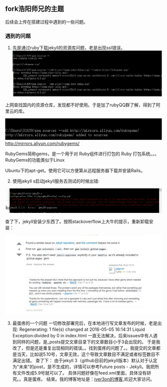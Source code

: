 ## fork浩阳师兄的主题

后续会上传在搭建过程中遇到的一些问题。

### 遇到的问题
1. 先是通过ruby下载jekyll的资源库问题，老是出现ssl错误。
![资源](https://raw.githubusercontent.com/iver3on/blogPic/master/QQ%E6%88%AA%E5%9B%BE20160509195427.jpg)

上网查找国内的资源仓库，发现都不好使用。于是加了rubyQQ群了解，得到了阿里云的库。

![aliyun](https://raw.githubusercontent.com/iver3on/blogPic/master/QQ%E6%88%AA%E5%9B%BE20160509195445.jpg)
http://mirrors.aliyun.com/rubygems/ 

RubyGems简称gems，是一个用于对 Ruby组件进行打包的 Ruby 打包系统。。。RubyGems的功能类似于Linux

Ubuntu下的apt-get。使用它可以方便第从远程服务器下载并安装Rails。

2. 使用jekyll s启动jekyll服务去测试的时候出错:

![x](https://raw.githubusercontent.com/iver3on/blogPic/master/QQ%E6%88%AA%E5%9B%BE20160509194043.jpg)

查了下，jekyll安装少东西了。按照stackoverflow上大牛的提示，重新卸载安装：

![y](https://raw.githubusercontent.com/iver3on/blogPic/master/QQ%E6%88%AA%E5%9B%BE20160509195401.jpg)

3. 最蛋疼的一个问题
一切修改部署完后，在本地进行写文章发布的时候，老是出现:
Regenerating: 1 file(s) changed at 2016-05-05 16:14:31 Liquid Exception:divided by 0 in index.html 
一直无法解决，后来issues中有人遇到同样的问题，是_posts提交文章目录下的文章数目小于3会出现的。
于是我改了，但是还是重复出现相同的错误。。找到蛋疼的问题了。。我提交的文章都是当天，比如说5.10号，文章无效，这个导致文章数目不满足或者标签数目不满足出错。
查了下：
由于jekyll 3（github目前的jekyll版本）默认对于认定为"未来"的post，是不生成的，详情可以参考Future posts - Jekyll。我把所有文件改成5.9号就可以了。
具体问题好像在feed.xml里面，具体没有研究。。真是蛋疼。
结束。我的博客地址是：[iver3on的博客](http://www.zhangwenbo.net),欢迎大家访问。

